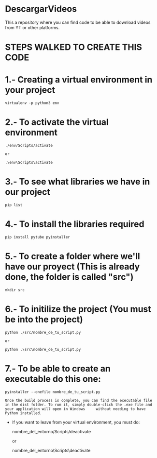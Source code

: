 # DescargarVideos
This a repository where you can find code to be able to download videos from YT or other platforms.

# STEPS WALKED TO CREATE THIS CODE
# 1.- Creating a virtual environment in your project
    virtualenv -p python3 env

# 2.- To activate the virtual environment
    ./env/Scripts/activate
    
    or
    
    .\env\Scripts\activate

# 3.- To see what libraries we have in our project
    pip list

# 4.- To install the libraries required
    pip install pytube pyinstaller 

# 5.- To create a folder where we'll have our proyect (This is already done, the folder is called "src")
    mkdir src

# 6.- To initilize the project (You must be into the project)
    python ./src/nombre_de_tu_script.py
    
    or
    
    python .\src\nombre_de_tu_script.py

# 7.- To be able to create an executable do this one:
    pyinstaller --onefile nombre_de_tu_script.py

    Once the build process is complete, you can find the executable file in the dist folder. To run it, simply double-click the .exe file and your application will open in Windows     without needing to have Python installed.

- If you want to leave from your virtual environment, you must do:
    
    nombre_del_entorno/Scripts/deactivate

    or

    nombre_del_entorno\Scripts\deactivate




